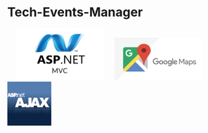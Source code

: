 # Tech-Events-Manager




<p float="left">
  <img src="platform_images/asp-net-mvc-1-.jpg" width="200" hspace="20">
  <img src="platform_images/Google-maps-changes.jpg" width="200">
  <img src="platform_images/asp-net-ajax2.png" width="100">
  </p>
  
